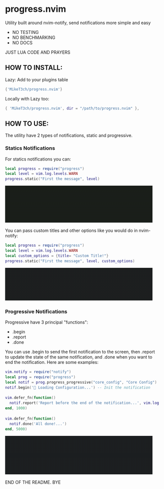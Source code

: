 # progress.nvim
Utility built around nvim-notify, send notifications more simple and easy

- NO TESTING
- NO BENCHMARKING
- NO DOCS

JUST LUA CODE AND PRAYERS

## HOW TO INSTALL:
Lazy: Add to your plugins table
```lua
{'MikeT3ch/progress.nvim'}
```

Locally with Lazy too:
```lua
{ 'MikeT3ch/progress.nvim', dir = "/path/to/progress.nvim" },
```

## HOW TO USE:
The utility have 2 types of notifications, static and progressive. 

### Statics Notifications

For statics notifications you can:
```lua
local progress = require("progress")
local level = vim.log.levels.WARN
progress.static("First the message", level)
```
![Static Notification](./common/gifs/Static1.gif) 

You can pass custom titles and other options like you would do in nvim-notify:
```lua
local progress = require("progress")
local level = vim.log.levels.WARN
local custom_options = {title= "Custom Title!"}
progress.static("First the message", level, custom_options)
```
![Static Notifification with title](./common/gifs/Static2.gif) 

### Progressive Notifications

Progressive have 3 principal "functions":
- .begin
- .report
- .done

You can use .begin to send the first notification to the screen, then .report to update the state of the same notification, and .done when you want to end the notification.
Here are some examples:

```lua
vim.notify = require("notify")
local prog = require("progress")
local notif = prog.progress_progressive("core_config", "Core Config")
notif.begin('🔧 Loading Configuration...') -- Init the notification

vim.defer_fn(function()
  notif.report('Report before the end of the notification...', vim.log.levels.WARN) -- You can pass the level using vim.log
end, 1000)

vim.defer_fn(function()
  notif.done('All done!...')
end, 5000)
```
![Progressive Notification](./common/gifs/Progressive1.gif) 

END OF THE README. BYE

